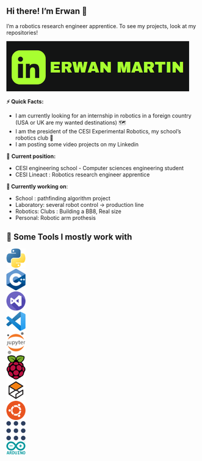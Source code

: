## **Hi there! I’m Erwan** 👋

I’m a robotics research engineer apprentice. To see my projects, look at my repositories!

<img src="Untitled.png"  style="text-align: center">

**⚡️ Quick Facts:**

- I am currently looking for an internship in robotics in a foreign country (USA or UK are my wanted destinations) 🗺️
- I am the president of the CESI Experimental Robotics, my school’s robotics club 🤖
- I am posting some video projects on my Linkedin

🔄 **Current position:** 

- CESI engineering school - Computer sciences engineering student
- CESI Lineact : Robotics research engineer apprentice

**🦾 Currently working on**:

- School : pathfinding algorithm project
- Laboratory: several robot control → production line
- Robotics: Clubs : Building a BB8, Real size
- Personal: Robotic arm prothesis

## **🚀 Some Tools I mostly work with**
<div>
  <div style="max-width: 20%;max-height: 20%;display: inline-block;">
    <img src="Untitled%201.png" width="50">
    <img src="Untitled%202.png" width="50">
    <img src="Untitled%203.png" width="50">
    <img src="Untitled%204.png" width="50">
    <img src="Untitled%205.png" width="50">
    <img src="Untitled%206.png" width="50">
    <img src="Untitled%207.png" width="50">
    <img src="Untitled%208.png" width="50">
    <img src="Untitled%209.png" width="50">
    <img src="Untitled%2010.png" width="50">
  </div>
 </div>

<!--
**R1leMargoulin/R1leMargoulin** is a ✨ _special_ ✨ repository because its `README.md` (this file) appears on your GitHub profile.

Here are some ideas to get you started:

- 🔭 I’m currently working on ...
- 🌱 I’m currently learning ...
- 👯 I’m looking to collaborate on ...
- 🤔 I’m looking for help with ...
- 💬 Ask me about ...
- 📫 How to reach me: ...
- 😄 Pronouns: ...
- ⚡ Fun fact: ...
-->

